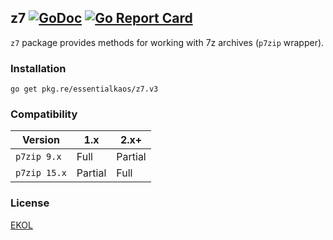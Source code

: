 ## z7 [![GoDoc](https://godoc.org/pkg.re/essentialkaos/z7.v3?status.svg)](https://godoc.org/pkg.re/essentialkaos/z7.v3) [![Go Report Card](https://goreportcard.com/badge/essentialkaos/z7)](https://goreportcard.com/report/essentialkaos/z7)

`z7` package provides methods for working with 7z archives (`p7zip` wrapper).

### Installation

````
go get pkg.re/essentialkaos/z7.v3
````

### Compatibility

|      Version |      1.x |    2.x+ |
|--------------|----------|---------|
|  `p7zip 9.x` |    Full  | Partial |
| `p7zip 15.x` |  Partial |    Full |

### License

[EKOL](https://essentialkaos.com/ekol)
